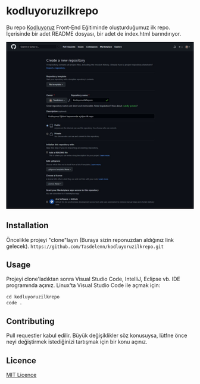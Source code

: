 # kodluyoruzilkrepo
Bu repo [Kodluyoruz](https://app.patika.dev/courses/frontend-web-gelistirme) Front-End Eğitiminde oluşturduğumuz ilk repo. İçerisinde bir adet README dosyası, bir adet de index.html barındırıyor.

![Sample Image](Images/gitRepoCreateSample.jpg)

## Installation
Öncelikle projeyi "clone"layın (Buraya sizin reponuzdan aldığınız link gelecek).
```https://github.com/Tasdelenn/kodluyoruzilkrepo.git```

## Usage
Projeyi clone'ladıktan sonra Visual Studio Code, IntelliJ, Eclipse vb. IDE programında açınız.
Linux'ta Visual Studio Code ile açmak için:
```
cd kodluyoruzilkrepo
code .
```
## Contributing
Pull requestler kabul edilir. Büyük değişiklikler söz konusuysa, lütfne önce neyi değiştirmek istediğinizi tartışmak için bir konu açınız.

## Licence
[MIT Licence](https://mit-license.org/)

